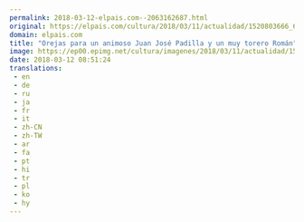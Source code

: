 ```yaml
---
permalink: 2018-03-12-elpais.com--2063162687.html
original: https://elpais.com/cultura/2018/03/11/actualidad/1520803666_623819.html#?ref=rss&format=simple&link=link
domain: elpais.com
title: "Orejas para un animoso Juan José Padilla y un muy torero Román"
image: https://ep00.epimg.net/cultura/imagenes/2018/03/11/actualidad/1520803666_623819_1520804060_rrss_normal.jpg
date: 2018-03-12 08:51:24
translations: 
 - en
 - de
 - ru
 - ja
 - fr
 - it
 - zh-CN
 - zh-TW
 - ar
 - fa
 - pt
 - hi
 - tr
 - pl
 - ko
 - hy
---
```


